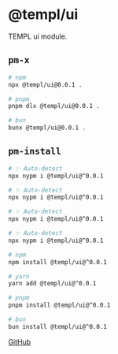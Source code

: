 # @templ/ui

TEMPL ui module.

## `pm-x`

<!-- automd:pm-x args=. -->

```sh
# npm
npx @templ/ui@0.0.1 .

# pnpm
pnpm dlx @templ/ui@0.0.1 .

# bun
bunx @templ/ui@0.0.1 .
```

<!-- /automd -->

## `pm-install`

<!-- automd:pm-install -->

```sh
# ✨ Auto-detect
npx nypm i @templ/ui@^0.0.1

# ✨ Auto-detect
npx nypm i @templ/ui@^0.0.1

# ✨ Auto-detect
npx nypm i @templ/ui@^0.0.1

# ✨ Auto-detect
npx nypm i @templ/ui@^0.0.1

# npm
npm install @templ/ui@^0.0.1

# yarn
yarn add @templ/ui@^0.0.1

# pnpm
pnpm install @templ/ui@^0.0.1

# bun
bun install @templ/ui@^0.0.1
```

<!-- /automd -->

[GitHub](https://github.com/rjoydip/templ/tree/main/packages/ui)
